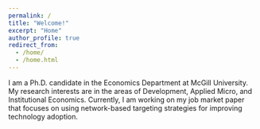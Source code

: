 ```yaml
---
permalink: /
title: "Welcome!"
excerpt: "Home"
author_profile: true
redirect_from: 
  - /home/
  - /home.html
---
```


I am a Ph.D. candidate in the Economics Department at McGill University. My research interests are in the areas of Development, Applied Micro, and Institutional Economics. Currently, I am working on my job market paper that focuses on using network-based targeting strategies for improving technology adoption.  
